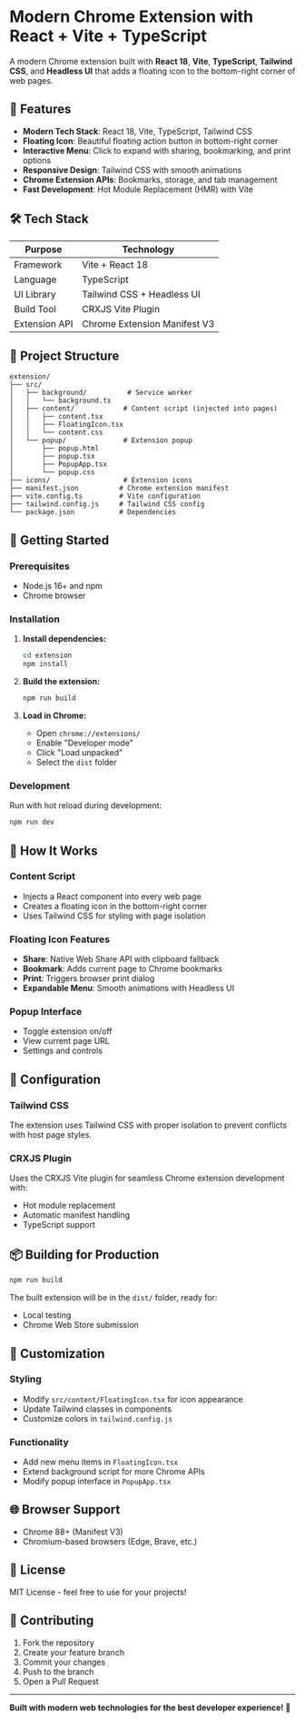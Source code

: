 # Modern Chrome Extension with React + Vite + TypeScript

A modern Chrome extension built with **React 18**, **Vite**, **TypeScript**, **Tailwind CSS**, and **Headless UI** that adds a floating icon to the bottom-right corner of web pages.

## 🚀 Features

- **Modern Tech Stack**: React 18, Vite, TypeScript, Tailwind CSS
- **Floating Icon**: Beautiful floating action button in bottom-right corner
- **Interactive Menu**: Click to expand with sharing, bookmarking, and print options
- **Responsive Design**: Tailwind CSS with smooth animations
- **Chrome Extension APIs**: Bookmarks, storage, and tab management
- **Fast Development**: Hot Module Replacement (HMR) with Vite

## 🛠️ Tech Stack

| Purpose | Technology |
|---------|------------|
| Framework | Vite + React 18 |
| Language | TypeScript |
| UI Library | Tailwind CSS + Headless UI |
| Build Tool | CRXJS Vite Plugin |
| Extension API | Chrome Extension Manifest V3 |

## 📁 Project Structure

```
extension/
├── src/
│   ├── background/          # Service worker
│   │   └── background.ts
│   ├── content/            # Content script (injected into pages)
│   │   ├── content.tsx
│   │   ├── FloatingIcon.tsx
│   │   └── content.css
│   └── popup/              # Extension popup
│       ├── popup.html
│       ├── popup.tsx
│       ├── PopupApp.tsx
│       └── popup.css
├── icons/                  # Extension icons
├── manifest.json          # Chrome extension manifest
├── vite.config.ts         # Vite configuration
├── tailwind.config.js     # Tailwind CSS config
└── package.json           # Dependencies
```

## 🚦 Getting Started

### Prerequisites

- Node.js 16+ and npm
- Chrome browser

### Installation

1. **Install dependencies:**
   ```bash
   cd extension
   npm install
   ```

2. **Build the extension:**
   ```bash
   npm run build
   ```

3. **Load in Chrome:**
   - Open `chrome://extensions/`
   - Enable "Developer mode"
   - Click "Load unpacked"
   - Select the `dist` folder

### Development

Run with hot reload during development:

```bash
npm run dev
```

## 🎯 How It Works

### Content Script
- Injects a React component into every web page
- Creates a floating icon in the bottom-right corner
- Uses Tailwind CSS for styling with page isolation

### Floating Icon Features
- **Share**: Native Web Share API with clipboard fallback
- **Bookmark**: Adds current page to Chrome bookmarks
- **Print**: Triggers browser print dialog
- **Expandable Menu**: Smooth animations with Headless UI

### Popup Interface
- Toggle extension on/off
- View current page URL
- Settings and controls

## 🔧 Configuration

### Tailwind CSS
The extension uses Tailwind CSS with proper isolation to prevent conflicts with host page styles.

### CRXJS Plugin
Uses the CRXJS Vite plugin for seamless Chrome extension development with:
- Hot module replacement
- Automatic manifest handling
- TypeScript support

## 📦 Building for Production

```bash
npm run build
```

The built extension will be in the `dist/` folder, ready for:
- Local testing
- Chrome Web Store submission

## 🎨 Customization

### Styling
- Modify `src/content/FloatingIcon.tsx` for icon appearance
- Update Tailwind classes in components
- Customize colors in `tailwind.config.js`

### Functionality
- Add new menu items in `FloatingIcon.tsx`
- Extend background script for more Chrome APIs
- Modify popup interface in `PopupApp.tsx`

## 🌐 Browser Support

- Chrome 88+ (Manifest V3)
- Chromium-based browsers (Edge, Brave, etc.)

## 📄 License

MIT License - feel free to use for your projects!

## 🤝 Contributing

1. Fork the repository
2. Create your feature branch
3. Commit your changes
4. Push to the branch
5. Open a Pull Request

---

**Built with modern web technologies for the best developer experience! 🚀** 